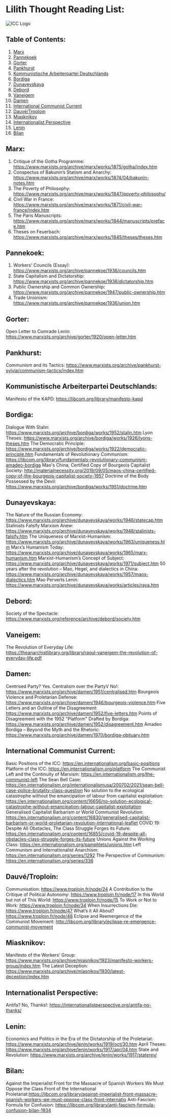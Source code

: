 # Lilith Thought Reading List:
![ICC Logo](ICCLogo.png)

## Table of Contents:
1. [Marx](#marx)
2. [Pannekoek](#pannekoek)
3. [Gorter](#gorter)
4. [Pankhurst](#pankhurst)
5. [Kommunistische Arbeiterpartei Deutschlands](#kommunistische-arbeiterpartei-deutschlands)
6. [Bordiga](#bordiga)
7. [Dunayevskaya](#dunayevskaya)
8. [Debord](#debord)
9. [Vaneigem](#vaneigem)
10. [Damen](#damen)
11. [International Communist Current](#international-communist-current)
12. [Dauvé/Troploin](#dauvétroploin)
13. [Miasknikov](#miasknikov)
14. [Internationalist Perspective](#internationalist-perspective)
15. [Lenin](#lenin)
16. [Bilan](#bilan)

## Marx:

1. Critique of the Gotha Programme: https://www.marxists.org/archive/marx/works/1875/gotha/index.htm
2. Conspectus of Bakunin’s Statism and Anarchy: https://www.marxists.org/archive/marx/works/1874/04/bakunin-notes.htm
3. The Poverty of Philosophy: https://www.marxists.org/archive/marx/works/1847/poverty-philosophy/
4. Civil War in France: https://www.marxists.org/archive/marx/works/1871/civil-war-france/index.htm
5. The Paris Manuscripts: https://www.marxists.org/archive/marx/works/1844/manuscripts/preface.htm
6. Theses on Feuerbach: https://www.marxists.org/archive/marx/works/1845/theses/theses.htm

## Pannekoek:

1. Workers' Councils (Essay): https://www.marxists.org/archive/pannekoe/1936/councils.htm
2. State Capitalism and Dictatorship: https://www.marxists.org/archive/pannekoe/1936/dictatorship.htm
3. Public Ownership and Common Ownership: https://www.marxists.org/archive/pannekoe/1947/public-ownership.htm
4. Trade Unionism: https://www.marxists.org/archive/pannekoe/1936/union.htm

## Gorter:

Open Letter to Comrade Lenin: https://www.marxists.org/archive/gorter/1920/open-letter.htm

## Pankhurst:

Communism and its Tactics: https://www.marxists.org/archive/pankhurst-sylvia/communism-tactics/index.htm

## Kommunistische Arbeiterpartei Deutschlands:

Manifesto of the KAPD: https://libcom.org/library/manifesto-kapd

## Bordiga:

Dialogue With Stalin: https://www.marxists.org/archive/bordiga/works/1952/stalin.htm
Lyon Theses: https://www.marxists.org/archive/bordiga/works/1926/lyons-theses.htm
The Democratic Principle: https://www.marxists.org/archive/bordiga/works/1922/democratic-principle.htm
Fundamentals of Revolutionary Communism: https://libcom.org/library/fundamentals-revolutionary-communism-amadeo-bordiga
Mao's China, Certified Copy of Bourgeois Capitalist Society: http://materialnecessity.org/2019/09/05/maos-china-certified-copy-of-the-bourgeois-capitalist-society-1957
Doctrine of the Body Possessed by the Devil: https://www.marxists.org/archive/bordiga/works/1951/doctrine.htm

## Dunayevskaya:

The Nature of the Russian Economy: https://www.marxists.org/archive/dunayevskaya/works/1946/statecap.htm
Stalinists Falsify Marxism Anew: https://www.marxists.org/archive/dunayevskaya/works/1948/stalinists-falsify.htm
The Uniqueness of Marxist-Humanism: https://www.marxists.org/archive/dunayevskaya/works/1963/uniqueness.htm
Marx’s Humanism Today: https://www.marxists.org/archive/dunayevskaya/works/1965/marx-humanism.htm
Marxist-Humanism’s Concept of Subject: https://www.marxists.org/archive/dunayevskaya/works/1971/subject.htm
50 years after the revolution – Mao, Hegel, and dialectics in China: https://www.marxists.org/archive/dunayevskaya/works/1957/maos-dialectics.htm
Mao Perverts Lenin: https://www.marxists.org/archive/dunayevskaya/works/articles/raya.htm

## Debord:

Society of the Spectacle: https://www.marxists.org/reference/archive/debord/society.htm

## Vaneigem:

The Revolution of Everyday Life: https://theanarchistlibrary.org/library/raoul-vaneigem-the-revolution-of-everyday-life.pdf

## Damen:

Centrised Party? Yes. Centralism over the PartyV No!: https://www.marxists.org/archive/damen/1951/centralised.htm
Bourgeois Violence and Proletarian Defense: https://www.marxists.org/archive/damen/1946/bourgeois-violence.htm
Five Letters and an Outline of the Disagreement: https://www.marxists.org/archive/damen/1952/five-letters.htm
Points of Disagreement with the 1952 "Platform" Drafted by Bordiga: https://www.marxists.org/archive/damen/1952/disagreement.htm
Amadeo Bordiga – Beyond the Myth and the Rhetoric: https://www.marxists.org/archive/damen/1970/bordiga-obituary.htm

## International Communist Current:

Basic Positions of the ICC: https://en.internationalism.org/basic-positions
Platform of the ICC: https://en.internationalism.org/platform
The Communist Left and the Continuity of Marxism: https://en.internationalism.org/the-communist-left
The Sean Bell Case: https://en.internationalism.org/internationalismusa/200702/2021/sean-bell-case-police-brutality-class-question
No solution to the ecological catastrophe without the emancipation of labour from capitalist exploitation: https://en.internationalism.org/content/16656/no-solution-ecological-catastrophe-without-emancipation-labour-capitalist-exploitation
Generalised Capitalist Barbarism or World Communist Revolution: https://en.internationalism.org/content/16830/generalised-capitalist-barbarism-or-world-proletarian-revolution-international-leaflet
COVID 19: Despite All Obstacles, The Class Struggle Forges its Future: https://en.internationalism.org/content/16855/covid-19-despite-all-obstacles-class-struggle-forges-its-future
Unions Against the Working Class: https://en.internationalism.org/pamphlets/unions.htm
Left Communism and Internationalist Anarchism: https://en.internationalism.org/series/1292
The Perspective of Communism: https://en.internationalism.org/series/336

## Dauvé/Troploin:

Communisation: https://www.troploin.fr/node/24
A Contribution to the Critique of Political Autonomy: https://www.troploin.fr/node/17
In this World but not of This World: https://www.troploin.fr/node/15
To Work or Not to Work: https://www.troploin.fr/node/34
When Insurrections Die: https://www.troploin.fr/node/47
What’s it All About? https://www.troploin.fr/node/48
Eclipse and Reemergence of the Communist Movement: http://libcom.org/library/eclipse-re-emergence-communist-movement

## Miasknikov:

Manifesto of the Workers’ Group: https://www.marxists.org/archive/miasnikov/1923/manifesto-workers-group/index.htm
The Latest Deception: https://www.marxists.org/archive/miasnikov/1930/latest-deception/index.htm

## Internationalist Perspective:

Antifa? No, Thanks!: https://internationalistperspective.org/antifa-no-thanks/

## Lenin:

Economics and Politics in the Era of the Dictatorship of the Proletariat: https://www.marxists.org/archive/lenin/works/1919/oct/30.htm
April Theses: https://www.marxists.org/archive/lenin/works/1917/apr/04.htm
State and Revolution: https://www.marxists.org/archive/lenin/works/1917/staterev/

## Bilan:

Against the Imperialist Front for the Massacre of Spanish Workers We Must Oppose the Class Front of the International Proletariat:https://libcom.org/library/against-imperialist-front-massacre-spanish-workers-we-must-oppose-class-front-internatio
Anti-Fascism: Formula for Confusion: https://libcom.org/library/anti-fascism-formula-confusion-bilan-1934

